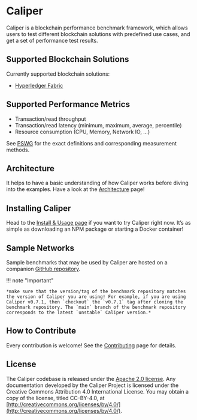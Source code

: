 # Caliper

Caliper is a blockchain performance benchmark framework, which allows users to test different blockchain solutions with predefined use cases, and get a set of performance test results.

## Supported Blockchain Solutions

Currently supported blockchain solutions:

- [Hyperledger Fabric](https://github.com/hyperledger/fabric)

## Supported Performance Metrics

- Transaction/read throughput
- Transaction/read latency (minimum, maximum, average, percentile)
- Resource consumption (CPU, Memory, Network IO, …)

See [PSWG](https://www.hyperledger.org/learn/publications/blockchain-performance-metrics) for the exact definitions and corresponding measurement methods.

## Architecture

It helps to have a basic understanding of how Caliper works before diving into the examples. Have a look at the [Architecture](getting-started/architecture.md) page!


## Installing Caliper

Head to the [Install & Usage page](getting-started/installing-caliper.md) if you want to try Caliper right now. It’s as simple as downloading an NPM package or starting a Docker container!

## Sample Networks
Sample benchmarks that may be used by Caliper are hosted on a companion [GitHub repository](https://github.com/hyperledger-caliper/caliper-benchmarks).

!!! note "Important"

    *make sure that the version/tag of the benchmark repository matches the version of Caliper you are using! For example, if you are using Caliper v0.7.1, then `checkout` the `v0.7.1` tag after cloning the benchmark repository. The `main` branch of the benchmark repository corresponds to the latest `unstable` Caliper version.*

## How to Contribute
Every contribution is welcome! See the [Contributing](getting-started/contributing.md) page for details.


## License
The Caliper codebase is released under the [Apache 2.0 license](getting-started/license.md). Any documentation developed by the Caliper Project is licensed under the Creative Commons Attribution 4.0 International License. You may obtain a copy of the license, titled CC-BY-4.0, at [http://creativecommons.org/licenses/by/4.0/](http://creativecommons.org/licenses/by/4.0/).